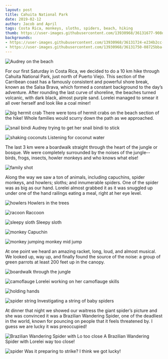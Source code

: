 ```yaml
---
layout: post
title: Cahuita National Park
date: 2019-02-12
author: Jacob and April
tags: Costa Rica, monkeys, sloths, spiders, beach, hiking
thumb: https://user-images.githubusercontent.com/13930968/36131677-908de326-1038-11e8-9270-2c419b25f90a.jpg
backgrounds:
- https://user-images.githubusercontent.com/13930968/36131724-e234b2cc-1038-11e8-87d6-88c48f6ccc9a.jpg
- https://user-images.githubusercontent.com/13930968/36131750-08725bba-1039-11e8-90b3-f11ae62f38e8.jpg
---
```


![Audrey on the beach](https://user-images.githubusercontent.com/13930968/36131589-1625d742-1038-11e8-823c-57adb7d8c2c1.jpg)


For our first Saturday in Costa Rica, we decided to do a 10 km hike through Cahuita National Park, just north of Puerto Viejo. This section of the Carribean coast has a famously consistent and powerful shore break, known as the Salsa Brava, which formed a constant background to the day’s adventure. After rounding the last curve of shoreline, the beaches turned volcanic, with dark black, almost purple sand.  Lorelei managed to smear it all over herself and look like a coal miner! 

![big hermit crab](https://user-images.githubusercontent.com/13930968/36131598-2413132e-1038-11e8-9bdb-e2b80d3e9d08.jpg)
There were tons of hermit crabs on the beach section of the hike! Whole families would scurry down the path as we approached. 

![snail bindi](https://user-images.githubusercontent.com/13930968/36131643-64269026-1038-11e8-9f5f-ae2d0e6288be.jpg)
Audrey trying to get her snail bindi to stick

![shaking coconuts](https://user-images.githubusercontent.com/13930968/36131658-6fb26794-1038-11e8-8052-3ea2c5232db4.jpg)
Listening for coconut water

The last 3 km were a boardwalk straight through the heart of the jungle or bosque. We were completely surrounded by the noises of the jungle-- birds, frogs, insects, howler monkeys and who knows what else! 

![family shot](https://user-images.githubusercontent.com/13930968/36131703-c1659fa2-1038-11e8-9891-6439ae6680c5.jpg)

Along the way we saw a ton of animals, including capuchins, spider monkeys, and howlers; sloths; and innumerable spiders. One of the spider was as big as our hand. Lorelei almost grabbed it as it was snuggled up under one of the hand railings eating a meal, right at her eye level. 

![howlers](https://user-images.githubusercontent.com/13930968/36131574-07b59b2a-1038-11e8-8d69-eb20fa8e8276.jpg)
Howlers in the trees

![racoon](https://user-images.githubusercontent.com/13930968/36131610-31e86b70-1038-11e8-9c56-2fbee2a01a09.jpg)
Raccoon

![sleepy sloth](https://user-images.githubusercontent.com/13930968/36131621-442ffd5c-1038-11e8-8bf3-d5763c069abf.jpg)
Sleepy sloth

![monkey](https://user-images.githubusercontent.com/13930968/36131677-908de326-1038-11e8-9270-2c419b25f90a.jpg)
Capuchin

![monkey jumping](https://user-images.githubusercontent.com/13930968/36131683-9ad47674-1038-11e8-923b-9d5fa2fd9079.jpg)
monkey mid jump

At one point we heard an amazing racket, long, loud, and almost musical.  We looked up, way up, and finally found the source of the noise: a group of green parrots at least 200 feet up in the canopy. 

![boardwalk through the jungle](https://user-images.githubusercontent.com/13930968/36131724-e234b2cc-1038-11e8-87d6-88c48f6ccc9a.jpg)

![camoflauge](https://user-images.githubusercontent.com/13930968/36131739-f531303a-1038-11e8-864c-4325c620ec79.jpg)
Lorelei working on her camoflauge skills

![holding hands](https://user-images.githubusercontent.com/13930968/36131750-08725bba-1039-11e8-90b3-f11ae62f38e8.jpg)

![spider string](https://user-images.githubusercontent.com/13930968/36131773-28f6a044-1039-11e8-87c8-2d4f185b74d1.jpg)
Investigating a string of baby spiders

At dinner that night we showed our waitress the giant spider’s picture and she was convinced it was a Brazilian Wandering Spider, one of the deadliest in the world, known for pouncing on people that it feels threatened by. I guess we are lucky it was preoccupied!

![Brazilian Wandering Spider with Lo too close](https://user-images.githubusercontent.com/13930968/36131708-ce5b4018-1038-11e8-9a62-b7bfe6293eba.jpg)
A Brazilian Wandering Spider with Lorelei way too close! 

![spider](https://user-images.githubusercontent.com/13930968/36132132-155663e2-103b-11e8-96b5-9a958c149b71.jpg)
Was it preparing to strike? I think we got lucky! 



